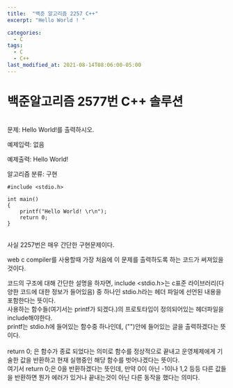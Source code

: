 ```yaml
---
title:  "백준 알고리즘 2257 C++"
excerpt: "Hello World ! "

categories:
  - C
tags:
  - C
  - C++
last_modified_at: 2021-08-14T08:06:00-05:00
---
```


# 백준알고리즘 2577번 C++ 솔루션

<BR>문제: Hello World!를 출력하시오.

예제입력: 없음

예제출력: Hello World!

알고리즘 분류: 구현



```
#include <stdio.h>

int main()
{
	printf("Hello World! \r\n");
	return 0;
}
```

<BR>사실 2257번은 매우 간단한 구현문제이다. 

web c compiler를 사용할때 가장 처음에 이 문제를 출력하도록 하는 코드가 써져있을것이다.

코드의 구조에 대해 간단한 설명을 하자면, include <stdio.h>는 c표준 라이브러리(다양한 코드에 대한 정보가 들어있음) 중 하나인 stdio.h라는 헤더 파일에 선언된 내용을 포함한다는 뜻이다.<BR>
사용하는 함수들(여기서는 printf가 되겠다.)의 프로토타입이 정의되어있는 헤더파일을 include해야한다.<BR>
printf는 stdio.h에 들어있는 함수중 하나인데, ("")안에 들어있는 글을 출력하겠다는 뜻이다.<BR><BR>
return 0; 은 함수가 종료 되었다는 의미로 함수를 정상적으로 끝내고 운영체제에게 기술한 값을 반환하고 현재 실행중인 해당 함수를 벗어나겠다는 뜻이다. <BR>
여기서 return 0;은 0을 반환하겠다는 뜻인데, 만약 0이 아닌 -1이나 1,2 등등 다른 값들을 반환하면 뭔가 에러가 있거나 끝내는것이 아닌 다른 동작을 했다는 의미다. <BR>
